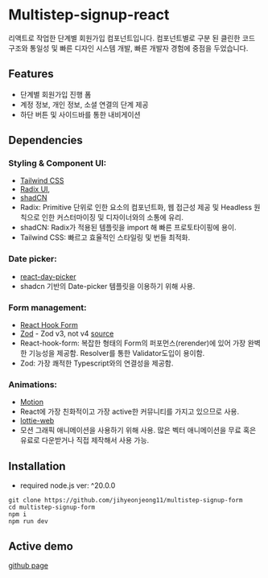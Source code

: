 # Multistep-signup-react

리액트로 작업한 단계별 회원가입 컴포넌트입니다. 컴포넌트별로 구분 된 클린한 코드 구조와 통일성 및 빠른 디자인 시스템 개발, 빠른 개발자 경험에 중점을 두었습니다.

## Features

- 단계별 회원가입 진행 폼
- 계정 정보, 개인 정보, 소셜 연결의 단계 제공
- 하단 버튼 및 사이드바를 통한 내비게이션

## Dependencies

### Styling & Component UI:

- [Tailwind CSS](https://tailwindcss.com/)
- [Radix UI](https://www.radix-ui.com/),
- [shadCN](https://ui.shadcn.com/)
- Radix: Primitive 단위로 인한 요소의 컴포넌트화, 웹 접근성 제공 및 Headless 원칙으로 인한 커스터마이징 및 디자이너와의 소통에 유리.
- shadCN: Radix가 적용된 템플릿을 import 해 빠른 프로토타이핑에 용이.
- Tailwind CSS: 빠르고 효율적인 스타일링 및 번들 최적화.

### Date picker:

- [react-day-picker](https://daypicker.dev/)
- shadcn 기반의 Date-picker 템플릿을 이용하기 위해 사용.

### Form management:

- [React Hook Form](https://react-hook-form.com/)
- [Zod](https://zod.dev/) - Zod v3, not v4 [source](https://dev.to/dzakh/zod-v4-17x-slower-and-why-you-should-care-1m1)
- React-hook-form: 복잡한 형태의 Form의 퍼포먼스(rerender)에 있어 가장 완벽한 기능성을 제공함. Resolver를 통한 Validator도입이 용이함.
- Zod: 가장 쾌적한 Typescript와의 연결성을 제공함.

### Animations:

- [Motion](https://www.framer.com/motion/)
- React에 가장 친화적이고 가장 active한 커뮤니티를 가지고 있으므로 사용.
- [lottie-web](https://www.npmjs.com/package/lottie-web)
- 모션 그래픽 애니메이션을 사용하기 위해 사용. 많은 벡터 애니메이션을 무료 혹은 유료로 다운받거나 직접 제작해서 사용 가능.

## Installation

- required node.js ver: ^20.0.0

```
git clone https://github.com/jihyeonjeong11/multistep-signup-form
cd multistep-signup-form
npm i
npm run dev
```

## Active demo

[github page](https://jihyeonjeong11.github.io/multistep-signup-form/)
